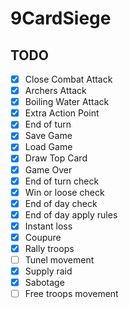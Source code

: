 # 9CardSiege

## TODO
- [x] Close Combat Attack
- [x] Archers Attack
- [x] Boiling Water Attack
- [x] Extra Action Point
- [x] End of turn
- [x] Save Game
- [x] Load Game
- [x] Draw Top Card
- [x] Game Over
- [x] End of turn check
- [x] Win or loose check
- [x] End of day check
- [x] End of day apply rules
- [x] Instant loss
- [x] Coupure
- [x] Rally troops
- [ ] Tunel movement
- [x] Supply raid
- [x] Sabotage
- [ ] Free troops movement
